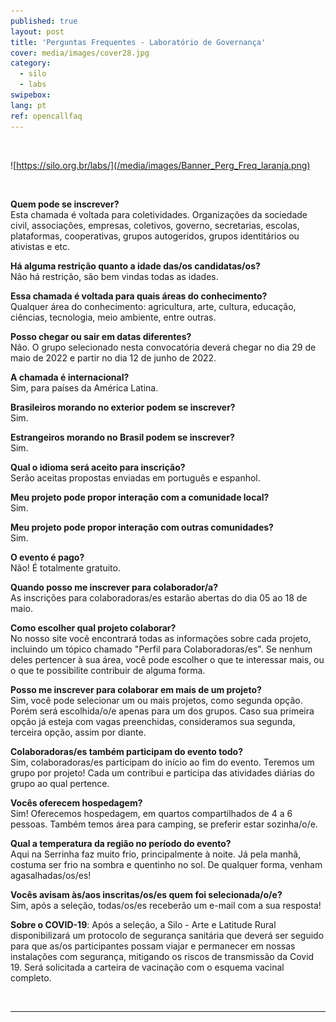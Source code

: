 ```yaml
---
published: true
layout: post
title: 'Perguntas Frequentes - Laboratório de Governança'
cover: media/images/cover28.jpg
category:
  - silo
  - labs
swipebox:
lang: pt
ref: opencallfaq
---
```


<br>

![https://silo.org.br/labs/](/media/images/Banner_Perg_Freq_laranja.png)


<br>

**Quem pode se inscrever?**<br>
Esta chamada é voltada para coletividades. Organizações da sociedade civil,  associações, empresas, coletivos, governo, secretarias, escolas, plataformas, cooperativas, grupos autogeridos, grupos identitários ou ativistas e etc.   


**Há alguma restrição quanto a idade das/os candidatas/os?**<br>
Não há restrição, são bem vindas todas as idades.


**Essa chamada é voltada para quais áreas do conhecimento?**<br>
Qualquer área do conhecimento:  agricultura, arte, cultura, educação, ciências, tecnologia, meio ambiente, entre outras. 


**Posso chegar ou sair em datas diferentes?**<br>
Não. O grupo selecionado nesta convocatória deverá chegar no dia 29 de maio de 2022 e partir no dia 12 de junho de 2022.


**A chamada é internacional?**<br>
Sim, para países da América Latina.


**Brasileiros morando no exterior podem se inscrever?**<br>
Sim.


**Estrangeiros morando no Brasil podem se inscrever?**<br>
Sim. 


**Qual o idioma será aceito para inscrição?**<br>
Serão aceitas propostas enviadas em português e espanhol.


**Meu projeto pode propor interação com a comunidade local?**<br>
Sim.


**Meu projeto pode propor interação com outras comunidades?**<br>
Sim.


**O evento é pago?**<br>
Não! É totalmente gratuito.


**Quando posso me inscrever para colaborador/a?**<br>
As inscrições para colaboradoras/es estarão abertas do dia 05 ao 18 de maio.


**Como escolher qual projeto colaborar?**<br>
No nosso site você encontrará todas as informações sobre cada projeto, incluindo um tópico chamado "Perfil para Colaboradoras/es". Se nenhum deles pertencer à sua área, você pode escolher o que te interessar mais, ou o que te possibilite contribuir de alguma forma.


**Posso me inscrever para colaborar em mais de um projeto?**<br>
Sim, você pode selecionar um ou mais projetos, como segunda opção. Porém será escolhida/o/e apenas para um dos grupos. Caso sua primeira opção já esteja com vagas preenchidas, consideramos sua segunda, terceira opção, assim por diante.


**Colaboradoras/es também participam do evento todo?**<br>
Sim, colaboradoras/es participam do início ao fim do evento. Teremos um grupo por projeto! Cada um contribui e participa das atividades diárias do grupo ao qual pertence.


**Vocês oferecem hospedagem?**<br>
Sim! Oferecemos hospedagem, em quartos compartilhados de 4 a 6 pessoas. Também temos área para camping, se preferir estar sozinha/o/e.


**Qual a temperatura da região no período do evento?**<br>
Aqui na Serrinha faz muito frio, principalmente à noite. Já pela manhã, costuma ser frio na sombra e quentinho no sol. De qualquer forma, venham agasalhadas/os/es!


**Vocês avisam às/aos inscritas/os/es quem foi selecionada/o/e?**<br>
Sim, após a seleção, todas/os/es receberão um e-mail com a sua resposta!


**Sobre o COVID-19**:
Após a seleção, a Silo - Arte e Latitude Rural disponibilizará um protocolo de segurança sanitária que deverá ser seguido para que as/os participantes possam viajar e permanecer em nossas instalações com segurança, mitigando os riscos de transmissão da Covid 19. Será solicitada a carteira de vacinação com o esquema vacinal completo.

<br>

---

